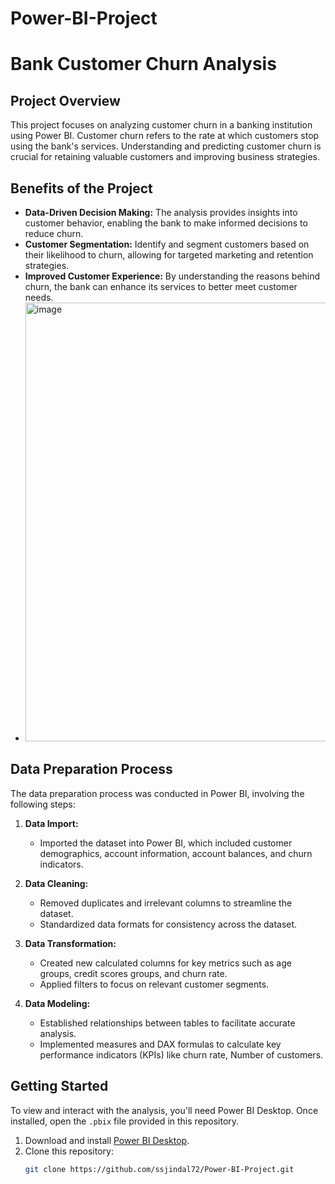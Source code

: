 # Power-BI-Project
# Bank Customer Churn Analysis

## Project Overview

This project focuses on analyzing customer churn in a banking institution using Power BI. Customer churn refers to the rate at which customers stop using the bank's services. Understanding and predicting customer churn is crucial for retaining valuable customers and improving business strategies.

## Benefits of the Project

- **Data-Driven Decision Making:** The analysis provides insights into customer behavior, enabling the bank to make informed decisions to reduce churn.
- **Customer Segmentation:** Identify and segment customers based on their likelihood to churn, allowing for targeted marketing and retention strategies.
- **Improved Customer Experience:** By understanding the reasons behind churn, the bank can enhance its services to better meet customer needs.
- <img width="702" alt="image" src="https://github.com/user-attachments/assets/5291c77b-8d8a-445c-979c-86cd3e3861f4">


## Data Preparation Process

The data preparation process was conducted in Power BI, involving the following steps:

1. **Data Import:**
   - Imported the dataset into Power BI, which included customer demographics, account information, account balances, and churn indicators.

2. **Data Cleaning:**
   - Removed duplicates and irrelevant columns to streamline the dataset.
   - Standardized data formats for consistency across the dataset.

3. **Data Transformation:**
   - Created new calculated columns for key metrics such as age groups, credit scores groups, and churn rate.
   - Applied filters to focus on relevant customer segments.

4. **Data Modeling:**
   - Established relationships between tables to facilitate accurate analysis.
   - Implemented measures and DAX formulas to calculate key performance indicators (KPIs) like churn rate, Number of customers.


## Getting Started

To view and interact with the analysis, you'll need Power BI Desktop. Once installed, open the `.pbix` file provided in this repository.

1. Download and install [Power BI Desktop](https://powerbi.microsoft.com/desktop/).
2. Clone this repository:  
   ```bash
   git clone https://github.com/ssjindal72/Power-BI-Project.git
